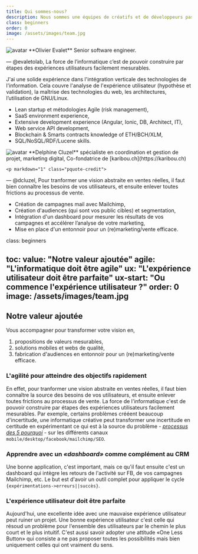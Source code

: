 ```yaml
---
title: Qui sommes-nous?
description: Nous sommes une équipes de créatifs et de développeurs passionés par les applications web ou mobile, l'expérience utilisateur et le marketing social.
class: beginners
order: 0
image: /assets/images/team.jpg
---
```


<aside markdown="1" class="pquote ">
  <img src="//ucarecdn.com/e79f59da-1081-4c89-a00f-b2499aaf0afa/-/resize/200x/oli.jpg" class="pquote-avatar" alt="avatar">
  **Olivier Evalet** Senior software engineer.
  
  <p markdown="1" class="pquote-credit">
— @evaletolab, La force de l’informatique c’est de pouvoir construire par étapes des expériences utilisateurs facilement mesurables.
  </p>
</aside>
  
J'ai une solide expérience dans l'intégration verticale des technologies de l'information. Cela couvre l'analyse de l'expérience utilisateur (hypothèse et validation), la maîtrise des technologies du web, les architectures, l’utilisation de GNU/Linux.

* Lean startup et métodologies Agile (risk management),
* SaaS environment experience,
* Extensive development experience (Angular, Ionic, DB, Architect, IT),
* Web service API development,
* Blockchain & Smarts contracts knowledge of ETH/BCH/XLM,
* SQL/NoSQL/RDF/Lucene skills.

  
<aside markdown="1" class="pquote ">
  <img src="https://ucarecdn.com/5b03bb17-e6e5-453c-9152-e92c8c9053ca/-/resize/200x/delp.jpg" class="pquote-avatar" alt="avatar">
  **Delphine Cluzel** spécialiste en coordination et gestion de projet, marketing digital, Co-fondatrice de [karibou.ch](https://karibou.ch)  
  
    <p markdown="1" class="pquote-credit">
— @dcluzel, Pour tranformer une vision abstraite en ventes réelles, il faut bien connaître les besoins de vos utilisateurs, et ensuite enlever toutes frictions au processus de vente.
  </p>
</aside>
  
  * Création de campagnes mail avec Mailchimp,
  * Création d'audiences (qui sont vos public cibles) et segmentation,
  * Intégration d'un dashboard pour mesurer les résultats de vos campagnes et accélérer l’analyse de votre marketing,
  * Mise en place d'un entonnoir pour un (re)marketing/vente efficace. 

class: beginners

toc:
  value: "Notre valeur ajoutée"
  agile: "L'informatique doit être agile"
  ux: "L'expérience utilisateur doit être parfaite"
  ux-start: "Ou commence l'expérience utilisateur ?"
order: 0
image: /assets/images/team.jpg
---

## Notre valeur ajoutée
Vous accompagner pour transformer votre vision en, 
1. propositions de valeurs mesurables, 
2. solutions mobiles et webs de qualité, 
3. fabrication d'audiences en entonnoir pour un (re)marketing/vente efficace. 

### L'agilité pour atteindre des objectifs rapidement
En effet, pour tranformer une vision abstraite en ventes réelles, il faut bien connaître la source des besoins de vos utilisateurs, et ensuite enlever toutes frictions au processus de vente. La force de l'informatique c'est de pouvoir construire par étapes des expériences utilisateurs facilement mesurables. Par exemple, certains problèmes crééent beaucoup d'incertitude, une informatique créative peut transformer une incertitude en certitude en expérimentant ce qui est à la source du problème - _[processus des 5 pourquoi](https://fr.wikipedia.org/wiki/Cinq_pourquoi)_ - sur les différents canaux `mobile/desktop/facebook/mailchimp/SEO`.

### Apprendre avec un _«dashboard»_ comme complément au CRM
Une bonne application, c'est important, mais ce qu'il faut ensuite c'est un dashboard qui intègre les retours de l'activité sur FB, de vos campagnes Mailchimp, etc. Le but est d'avoir un outil complet pour appliquer le cycle `{expérimentations->erreurs||succès}`. 

### L'expérience utilisateur doit être parfaite
Aujourd'hui, une excellente idée avec une mauvaise expérience utilisateur peut ruiner un projet.
Une bonne expérience utilisateur c'est celle qui résoud un problème pour l'ensemble des utilisateurs par le chemin le plus court et le plus intuitif. C'est aussi savoir adopter une attitude «One Less Button» qui consiste a ne pas proposer toutes les possibilités mais bien uniquement celles qui ont vraiment du sens.
